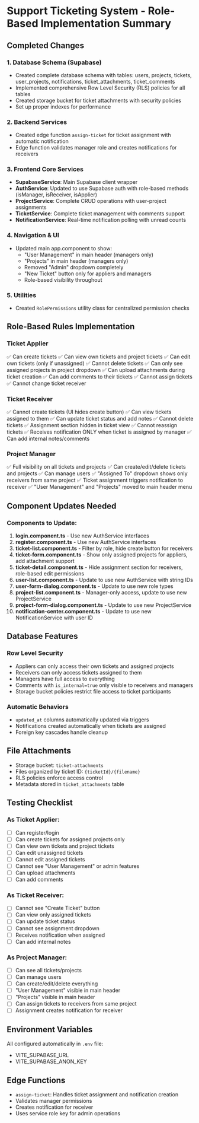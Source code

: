 # Support Ticketing System - Role-Based Implementation Summary

## Completed Changes

### 1. Database Schema (Supabase)
- Created complete database schema with tables: users, projects, tickets, user_projects, notifications, ticket_attachments, ticket_comments
- Implemented comprehensive Row Level Security (RLS) policies for all tables
- Created storage bucket for ticket attachments with security policies
- Set up proper indexes for performance

### 2. Backend Services
- Created edge function `assign-ticket` for ticket assignment with automatic notification
- Edge function validates manager role and creates notifications for receivers

### 3. Frontend Core Services
- **SupabaseService**: Main Supabase client wrapper
- **AuthService**: Updated to use Supabase auth with role-based methods (isManager, isReceiver, isApplier)
- **ProjectService**: Complete CRUD operations with user-project assignments
- **TicketService**: Complete ticket management with comments support
- **NotificationService**: Real-time notification polling with unread counts

### 4. Navigation & UI
- Updated main app.component to show:
  - "User Management" in main header (managers only)
  - "Projects" in main header (managers only)
  - Removed "Admin" dropdown completely
  - "New Ticket" button only for appliers and managers
  - Role-based visibility throughout

### 5. Utilities
- Created `RolePermissions` utility class for centralized permission checks

## Role-Based Rules Implementation

### Ticket Applier
✅ Can create tickets
✅ Can view own tickets and project tickets
✅ Can edit own tickets (only if unassigned)
✅ Cannot delete tickets
✅ Can only see assigned projects in project dropdown
✅ Can upload attachments during ticket creation
✅ Can add comments to their tickets
✅ Cannot assign tickets
✅ Cannot change ticket receiver

### Ticket Receiver
✅ Cannot create tickets (UI hides create button)
✅ Can view tickets assigned to them
✅ Can update ticket status and add notes
✅ Cannot delete tickets
✅ Assignment section hidden in ticket view
✅ Cannot reassign tickets
✅ Receives notification ONLY when ticket is assigned by manager
✅ Can add internal notes/comments

### Project Manager
✅ Full visibility on all tickets and projects
✅ Can create/edit/delete tickets and projects
✅ Can manage users
✅ "Assigned To" dropdown shows only receivers from same project
✅ Ticket assignment triggers notification to receiver
✅ "User Management" and "Projects" moved to main header menu

## Component Updates Needed

### Components to Update:
1. **login.component.ts** - Use new AuthService interfaces
2. **register.component.ts** - Use new AuthService interfaces
3. **ticket-list.component.ts** - Filter by role, hide create button for receivers
4. **ticket-form.component.ts** - Show only assigned projects for appliers, add attachment support
5. **ticket-detail.component.ts** - Hide assignment section for receivers, role-based edit permissions
6. **user-list.component.ts** - Update to use new AuthService with string IDs
7. **user-form-dialog.component.ts** - Update to use new role types
8. **project-list.component.ts** - Manager-only access, update to use new ProjectService
9. **project-form-dialog.component.ts** - Update to use new ProjectService
10. **notification-center.component.ts** - Update to use new NotificationService with user ID

## Database Features

### Row Level Security
- Appliers can only access their own tickets and assigned projects
- Receivers can only access tickets assigned to them
- Managers have full access to everything
- Comments with `is_internal=true` only visible to receivers and managers
- Storage bucket policies restrict file access to ticket participants

### Automatic Behaviors
- `updated_at` columns automatically updated via triggers
- Notifications created automatically when tickets are assigned
- Foreign key cascades handle cleanup

## File Attachments
- Storage bucket: `ticket-attachments`
- Files organized by ticket ID: `{ticketId}/{filename}`
- RLS policies enforce access control
- Metadata stored in `ticket_attachments` table

## Testing Checklist

### As Ticket Applier:
- [ ] Can register/login
- [ ] Can create tickets for assigned projects only
- [ ] Can view own tickets and project tickets
- [ ] Can edit unassigned tickets
- [ ] Cannot edit assigned tickets
- [ ] Cannot see "User Management" or admin features
- [ ] Can upload attachments
- [ ] Can add comments

### As Ticket Receiver:
- [ ] Cannot see "Create Ticket" button
- [ ] Can view only assigned tickets
- [ ] Can update ticket status
- [ ] Cannot see assignment dropdown
- [ ] Receives notification when assigned
- [ ] Can add internal notes

### As Project Manager:
- [ ] Can see all tickets/projects
- [ ] Can manage users
- [ ] Can create/edit/delete everything
- [ ] "User Management" visible in main header
- [ ] "Projects" visible in main header
- [ ] Can assign tickets to receivers from same project
- [ ] Assignment creates notification for receiver

## Environment Variables
All configured automatically in `.env` file:
- VITE_SUPABASE_URL
- VITE_SUPABASE_ANON_KEY

## Edge Functions
- `assign-ticket`: Handles ticket assignment and notification creation
- Validates manager permissions
- Creates notification for receiver
- Uses service role key for admin operations
